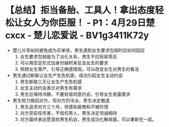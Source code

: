 # 【总结】拒当备胎、工具人！拿出态度轻松让女人为你臣服！ - P1：4月29日楚cxcx - 楚儿恋爱说 - BV1g3411K72y

-   楚儿分享如何避免成为买单侠，男生遇到女生要求包销时应如何回应
    1.  女生要求包销是为了淡化关系，男生不应轻易答应
    2.  可以用否定形式加身份越积来反击女生的要求
    3.  照顾女生尊严，引导正确感情观，可以改变女生对男生的看法
-   男生通过断联让女生产生危机感，成功引起女生主动约会
    1.  男生断联三天让女生产生危机感
    2.  女生主动约会表示对男生有需求
    3.  男生应保持冷静，不要轻易同意约会，引导女生表露需求
-   男生努力挽回对方，但对方仍冷淡，男生决定撤退
    1.  男生追求对方三个月，但感到疲倦和不被珍惜
    2.  对方受前任伤害，不信任男人，男生决定坦诚相待
    3.  对方最终表达愿意给男生机会，男生成功化解局面，可以重新在一起。